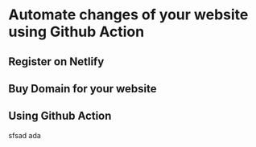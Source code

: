 # Automate changes of your website using Github Action

## Register on Netlify

## Buy Domain for your website

## Using Github Action

sfsad
ada